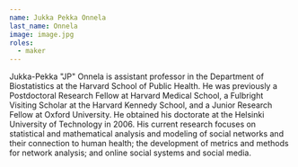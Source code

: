 ```yaml
---
name: Jukka Pekka Onnela
last_name: Onnela
image: image.jpg
roles:
  - maker
---
```

Jukka-Pekka "JP" Onnela is assistant professor in the Department of Biostatistics at the Harvard School of Public Health. He was previously a Postdoctoral Research Fellow at Harvard Medical School, a Fulbright Visiting Scholar at the Harvard Kennedy School, and a Junior Research Fellow at Oxford University. He obtained his doctorate at the Helsinki University of Technology in 2006. His current research focuses on statistical and mathematical analysis and modeling of social networks and their connection to human health; the development of metrics and methods for network analysis; and online social systems and social media.
